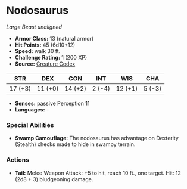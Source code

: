 # Nodosaurus

*Large* *Beast* *unaligned*

- **Armor Class:** 13 (natural armor)
- **Hit Points:** 45 (6d10+12)
- **Speed:** walk 30 ft.
- **Challenge Rating:** 1 (200 XP)
- **Source:** [Creature Codex](https://koboldpress.com/kpstore/product/creature-codex-for-5th-edition-dnd/)

| STR | DEX | CON | INT | WIS | CHA |
| --- | --- | --- | --- | --- | --- |
| 17 (+3) | 11 (+0) | 14 (+2) | 2 (-4) | 12 (+1) | 5 (-3) |

- **Senses:** passive Perception 11
- **Languages:** -
### Special Abilities
- **Swamp Camouflage:** The nodosaurus has advantage on Dexterity (Stealth) checks made to hide in swampy terrain.
### Actions
- **Tail:** Melee Weapon Attack: +5 to hit, reach 10 ft., one target. Hit: 12 (2d8 + 3) bludgeoning damage.
